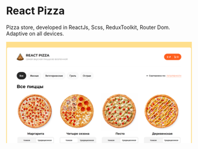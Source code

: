 <h1>React Pizza</h1>
<p>Pizza store, developed in ReactJs, Scss, ReduxToolkit, Router Dom. Adaptive on all devices.</p>
<img src="./public/application.png" alt="application">